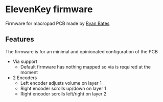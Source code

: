 # ElevenKey firmware

Firmware for macropad PCB made by [Ryan Bates](https://www.tindie.com/products/ryanbatesrbg/pcb-for-programmable-macro-keyboard-encoders-v2/)

## Features

The firmware is for an minimal and opinionated configuration of the PCB

* Via support
  * Default firmware has nothing mapped so via is required at the moment
* 2 Encoders
  * Left encoder adjusts volume on layer 1
  * Right encoder scrolls up/down on layer 1
  * Right encoder scrolls left/right on layer 2
